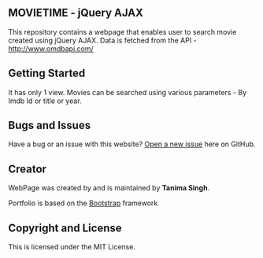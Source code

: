 ## MOVIETIME - jQuery AJAX
This repository contains a webpage that enables user to search movie created using jQuery AJAX.
Data is fetched from the API - http://www.omdbapi.com/ 

## Getting Started

It has only 1 view.
Movies can be searched using various parameters - By Imdb Id or title or year.

## Bugs and Issues

Have a bug or an issue with this website? [Open a new issue](https://github.com/tanimasingh23/MovieTime-jQuery) here on GitHub.

## Creator

WebPage was created by and is maintained by **Tanima Singh**.

Portfolio is based on the [Bootstrap](http://getbootstrap.com/) framework

## Copyright and License

This is licensed under the MIT License. 

